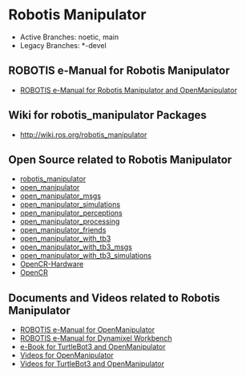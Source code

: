 # Robotis Manipulator

- Active Branches: noetic, main
- Legacy Branches: *-devel

## ROBOTIS e-Manual for Robotis Manipulator
- [ROBOTIS e-Manual for Robotis Manipulator and OpenManipulator](http://emanual.robotis.com/docs/en/platform/openmanipulator/)

## Wiki for robotis_manipulator Packages
- http://wiki.ros.org/robotis_manipulator 

## Open Source related to Robotis Manipulator
- [robotis_manipulator](https://github.com/ROBOTIS-GIT/robotis_manipulator)
- [open_manipulator](https://github.com/ROBOTIS-GIT/open_manipulator)
- [open_manipulator_msgs](https://github.com/ROBOTIS-GIT/open_manipulator_msgs)
- [open_manipulator_simulations](https://github.com/ROBOTIS-GIT/open_manipulator_simulations)
- [open_manipulator_perceptions](https://github.com/ROBOTIS-GIT/open_manipulator_perceptions)
- [open_manipulator_processing](https://github.com/ROBOTIS-GIT/open_manipulator_processing)
- [open_manipulator_friends](https://github.com/ROBOTIS-GIT/open_manipulator_friends)
- [open_manipulator_with_tb3](https://github.com/ROBOTIS-GIT/open_manipulator_with_tb3)
- [open_manipulator_with_tb3_msgs](https://github.com/ROBOTIS-GIT/open_manipulator_with_tb3_msgs)
- [open_manipulator_with_tb3_simulations](https://github.com/ROBOTIS-GIT/open_manipulator_with_tb3_simulations)
- [OpenCR-Hardware](https://github.com/ROBOTIS-GIT/OpenCR-Hardware)
- [OpenCR](https://github.com/ROBOTIS-GIT/OpenCR)

## Documents and Videos related to Robotis Manipulator
- [ROBOTIS e-Manual for OpenManipulator](http://emanual.robotis.com/docs/en/platform/openmanipulator/)
- [ROBOTIS e-Manual for Dynamixel Workbench](http://emanual.robotis.com/docs/en/software/dynamixel/dynamixel_workbench/)
- [e-Book for TurtleBot3 and OpenManipulator](https://community.robotsource.org/t/download-the-ros-robot-programming-book-for-free/51/)
- [Videos for OpenManipulator](https://www.youtube.com/playlist?list=PLRG6WP3c31_WpEsB6_Rdt3KhiopXQlUkb)
- [Videos for TurtleBot3 and OpenManipulator](https://www.youtube.com/playlist?list=PLRG6WP3c31_XI3wlvHlx2Mp8BYqgqDURU)
